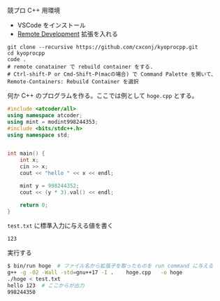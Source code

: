 競プロ C++ 用環境

- VSCode をインストール
- [Remote Development](https://marketplace.visualstudio.com/items?itemName=ms-vscode-remote.vscode-remote-extensionpack) 拡張を入れる

```bahs
git clone --recursive https://github.com/cxconj/kyoprocpp.git
cd kyoprocpp
code .
# remote conatainer で rebuild container をする.
# Ctrl-shift-P or Cmd-Shift-P(macの場合) で Command Palette を開いて、Remote-Containers: Rebuild Container を選択
```

何か C++ のプログラムを作る。ここでは例として `hoge.cpp` とする。

```cpp
#include <atcoder/all>
using namespace atcoder;
using mint = modint998244353;
#include <bits/stdc++.h>
using namespace std;


int main() {
    int x;
    cin >> x;
    cout << "hello " << x << endl;

    mint y = 998244352;
    cout << (y * 3).val() << endl;

    return 0;
}
```


`test.txt` に標準入力に与える値を書く
```
123
```

実行する
```bash
$ bin/run hoge  # ファイル名から拡張子を取ったものを run command に与える
g++ -g -O2 -Wall -std=gnu++17 -I .    hoge.cpp   -o hoge
./hoge < test.txt
hello 123  # ここからが出力
998244350
```
